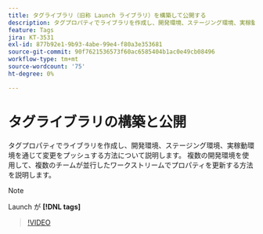 ```yaml
---
title: タグライブラリ（旧称 Launch ライブラリ）を構築して公開する
description: タグプロパティでライブラリを作成し、開発環境、ステージング環境、実稼動環境を通じて変更をプッシュする方法について説明します。
feature: Tags
jira: KT-3531
exl-id: 877b92e1-9b93-4abe-99e4-f80a3e353681
source-git-commit: 90f7621536573f60ac6585404b1ac0e49cb08496
workflow-type: tm+mt
source-wordcount: '75'
ht-degree: 0%

---
```


# タグライブラリの構築と公開

タグプロパティでライブラリを作成し、開発環境、ステージング環境、実稼動環境を通じて変更をプッシュする方法について説明します。 複数の開発環境を使用して、複数のチームが並行したワークストリームでプロパティを更新する方法を説明します。

>[!NOTE]
>
> Launch が **[!DNL tags]**

>[!VIDEO](https://video.tv.adobe.com/v/28731/?quality=12&learn=on)

